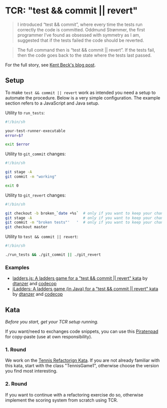 # TCR: "test && commit || revert"

>I introduced “test && commit”, where every time the tests run correctly the code is committed.
>Oddmund Strømmer, the first programmer I’ve found as obsessed with symmetry as I am, suggested that if the tests failed the code should be reverted.

>The full command then is “test && commit || revert”. If the tests fail, then the code goes back to the state where the tests last passed.

For the full story, see [Kent Beck's blog post](https://medium.com/@kentbeck_7670/test-commit-revert-870bbd756864).


## Setup

To make `test && commit || revert` work as intended you need a setup to 
automate the procedure. Below is a very simple configuration. 
The example section refers to a JavaScript and Java setup.


Utility to `run_tests`:
```bash
#!/bin/sh

your-test-runner-executable
error=$?

exit $error
```

Utility to `git_commit` changes:
```bash
#!/bin/sh

git stage -A
git commit -m "working"

exit 0
```

Utility to `git_revert` changes:
```bash
#!/bin/sh

git checkout -b broken_`date +%s`  # only if you want to keep your changes
git stage -A                       # only if you want to keep your changes
git commit -m "broken tests"'   '  # only if you want to keep your changes
git checkout master
```

Utility to `test && commit || revert`:
```bash
#!/bin/sh

./run_tests && ./git_commit || ./git_revert
```

### Examples

- [ladders.js: A ladders game for a "test && commit || revert" kata](https://github.com/dtanzer/ladders.js) by [dtanzer](https://github.com/dtanzer) and [codecop](https://github.com/codecop)
- [jLadders: A ladders game (in Java) for a "test && commit || revert" kata](https://github.com/dtanzer/jLadders) by [dtanzer](https://github.com/dtanzer) and [codecop](https://github.com/codecop)


## Kata

*Before you start, get your TCR setup running.*

If you want/need to exchanges code snippets, you can use this [Piratenpad](https://piratenpad.de/p/mkjGRMyWot19R9GolP) for copy-paste (use at own responsibility).

### 1. Round

We work on the [Tennis Refactorign Kata](https://github.com/emilybache/Tennis-Refactoring-Kata).
If you are not already familiar with this kata, start with the class "TennisGame1", otherwise choose the version you find most interesting.

### 2. Round

If you want to continue with a refactoring exercise do so, otherwise 
implement the scoring system from scratch using TCR.
